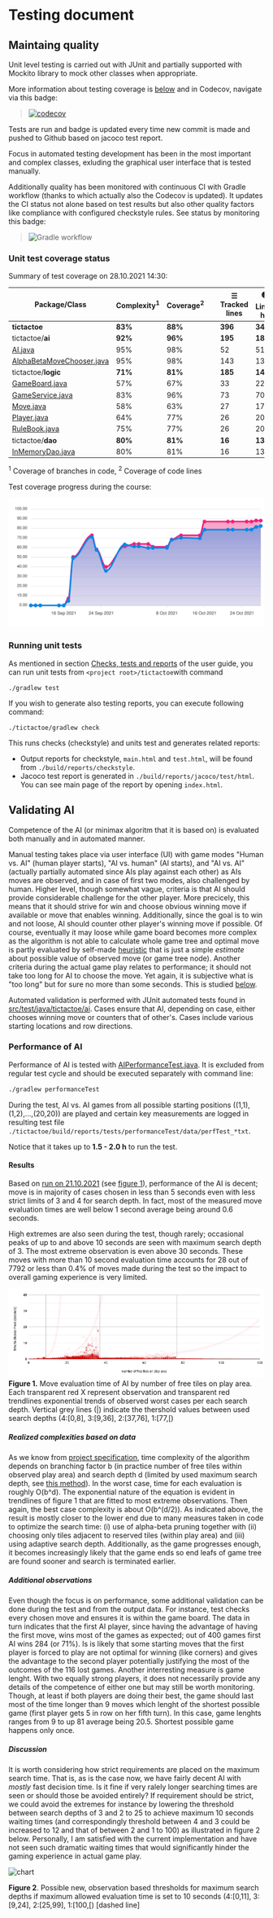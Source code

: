 # Testing document

## Maintaing quality 
Unit level testing is carried out with JUnit and partially supported with Mockito library to mock other classes when appropriate. 

More information about testing coverage is [below](#unit-test-coverage-status) and in Codecov, navigate via this badge:

> [![codecov](https://codecov.io/gh/toniramo/tic-tac-toe/branch/main/graph/badge.svg?token=08l4tRIjI8)](https://codecov.io/gh/toniramo/tic-tac-toe)

Tests are run and badge is updated every time new commit is made and pushed to Github based on jacoco test report.

Focus in automated testing development has been in the most important and complex classes, exluding the graphical user interface that is tested manually.

Additionally quality has been monitored with continuous CI with Gradle workflow (thanks to which actually also the Codecov is updated). It updates the CI status not alone based on test results but also other quality factors like compliance with configured checkstyle rules. See status by monitoring this badge: 
> ![Gradle workflow](https://github.com/toniramo/tic-tac-toe/actions/workflows/gradle.yml/badge.svg)

### Unit test coverage status

Summary of test coverage on 28.10.2021 14:30:


| Package/Class  | Complexity<sup>1</sup> | Coverage<sup>2</sup>  | | ☰ Tracked lines   |  🟢 Lines hit | 🟡 Lines partials  | 🔴 Lines missed  |
| ------------- | ------------- | ------------- | ------------- | ------------- | ------------- | ------------- | ------------- |
| **tictactoe**     | **83%**  | **88%** | |**396** | **349** | **19** | **28** |
| tictactoe/**ai**   | **92%**  | **96%** | |**195**	| **187** |	**6** |	**2** |
| [AI.java](https://app.codecov.io/gh/toniramo/tic-tac-toe/blob/main/tic-tac-toe/src/main/java/tictactoe/ai/AI.java)   | 95%  | 98% | | 52	| 51	| 1	| 0 |
| [AlphaBetaMoveChooser.java](https://app.codecov.io/gh/toniramo/tic-tac-toe/blob/main/tic-tac-toe/src/main/java/tictactoe/ai/AlphaBetaMoveChooser.java)   | 95%  | 98% | | 143 |	136 |	5 |	2 |
| tictactoe/**logic**   | **71%**  | **81%** | | **185** |	**149**	| **13**	 | **23** |
| [GameBoard.java](https://app.codecov.io/gh/toniramo/tic-tac-toe/blob/main/tic-tac-toe/src/main/java/tictactoe/logic/GameBoard.java)  | 57%  | 67% | |	33	| 22	| 2	| 9 |
| [GameService.java](https://app.codecov.io/gh/toniramo/tic-tac-toe/blob/main/tic-tac-toe/src/main/java/tictactoe/logic/GameService.java)  | 83%  | 96% | | 73	| 70	| 1	| 2 |
| [Move.java](https://app.codecov.io/gh/toniramo/tic-tac-toe/blob/main/tic-tac-toe/src/main/java/tictactoe/logic/Move.java)  | 58%  | 63% | |	27	|  17	| 5	| 5 |
| [Player.java](https://app.codecov.io/gh/toniramo/tic-tac-toe/blob/main/tic-tac-toe/src/main/java/tictactoe/logic/Player.java)  | 64%  | 77% | 	| 26	| 20	| 2	| 4 |
| [RuleBook.java](https://app.codecov.io/gh/toniramo/tic-tac-toe/blob/main/tic-tac-toe/src/main/java/tictactoe/logic/RuleBook.java)  | 75%  | 77% |  |	26	| 20 | 3 | 3 |
| tictactoe/**dao**  | **80%**  | **81%** | | **16**	| **13** | **0** |	**3** |
| [InMemoryDao.java](https://app.codecov.io/gh/toniramo/tic-tac-toe/blob/main/tic-tac-toe/src/main/java/tictactoe/dao/InMemoryDao.java) | 80%  | 81% | | 16	| 13	| 0	 | 3 |

<sup>1</sup>  Coverage of branches in code, <sup>2</sup>  Coverage of code lines

Test coverage progress during the course:

![Coverage chart](./images/p399x2py.svg)

### Running unit tests

As mentioned in section [Checks, tests and reports](https://github.com/toniramo/tic-tac-toe/blob/main/documentation/user_guide.md#checks-tests-and-reports) of the user guide, you can run unit tests from `<project root>/tictactoe`with command
```
./gradlew test
```

If you wish to generate also testing reports, you can execute following command:
```
./tictactoe/gradlew check
```
This runs checks (checkstyle) and units test and generates related reports:
   - Output reports for checkstyle, `main.html` and `test.html`, will be found from `./build/reports/checkstyle`.
   - Jacoco test report is generated in `./build/reports/jacoco/test/html`. You can see main page of the report by opening `index.html`.

## Validating AI
Competence of the AI (or minimax algoritm that it is based on) is evaluated both manually and in automated manner. 

Manual testing takes place via user interface (UI) with game modes "Human vs. AI" (human player starts), "AI vs. human" (AI starts), and "AI vs. AI" (actually partially automated since AIs play against each other) as AIs moves are observed, and in case of first two modes, also challenged by human. Higher level, though somewhat vague, criteria is that AI should provide considerable challenge for the other player. More precicely, this means that it should strive for win and choose obvious winning move if available or move that enables winning. Additionally, since the goal is to win and not loose, AI should counter other player's winning move if possible. Of course, eventually it may loose while game board becomes more complex as the algorithm is not able to calculate whole game tree and optimal move is partly evaluated by self-made [heuristic](https://github.com/toniramo/tic-tac-toe/blob/951a5f7fa3ccbc18bea8dac81f3d9b42b89210a0/tic-tac-toe/src/main/java/tictactoe/ai/AlphaBetaMoveChooser.java#L326) that is just a simple _estimate_ about possible value of observed move (or game tree node). Another criteria during the actual game play relates to performance; it should not take too long for AI to choose the move. Yet again, it is subjective what is "too long" but for sure no more than some seconds. This is studied [below](#perforance-of-ai). 

Automated validation is performed with JUnit automated tests found in [src/test/java/tictactoe/ai](https://github.com/toniramo/tic-tac-toe/tree/main/tic-tac-toe/src/test/java/tictactoe/ai). Cases ensure that AI, depending on case, either chooses winning move or counters that of other's. Cases include various starting locations and row directions. 

### Performance of AI

Performance of AI is tested with [AIPerformanceTest.java](https://github.com/toniramo/tic-tac-toe/blob/main/tic-tac-toe/src/test/java/tictactoe/ai/AIPerformanceTest.java). It is excluded from regular test cycle and should be executed separately with command line:
```sh
./gradlew performanceTest
```
During the test, AI vs. AI games from all possible starting positions ((1,1),(1,2),...,(20,20)) are played and certain key measurements are logged in resulting test file `./tictactoe/build/reports/tests/performanceTest/data/perfTest_*txt`.

Notice that it takes up to **1.5 - 2.0 h** to run the test.

#### Results

Based on [run on 21.10.2021](./test_data/performance_test_20211021.txt) (see [figure 1](#figure1)), performance of the AI is decent; move is in majority of cases chosen in less than 5 seconds even with less strict limits of 3 and 4 for search depth. In fact, most of the measured move evaluation times are well below 1 second average being around 0.6 seconds. 

High extremes are also seen during the test, though rarely; occasional peaks of up to and above 10 seconds are seen with maximum search depth of 3. The most extreme observation is even above 30 seconds. These moves with more than 10 second evaluation time accounts for 28 out of 7792 or less than 0.4% of moves made during the test so the impact to overall gaming experience is very limited.

![result](./test_data/performance_test_20211021_2.png)
<a name="figure1"></a>
**Figure 1.** Move evaluation time of AI by number of free tiles on play area. Each transparent red X represent observation and transparent red trendlines exponential trends of observed worst cases per each search depth. Vertical grey lines (|) indicate the thershold values between used search depths (4:\[0,8\], 3:\[9,36\], 2:\[37,76\], 1:\[77,\[)

##### Realized complexities based on data

As we know from [project specification](https://github.com/toniramo/tic-tac-toe/blob/main/documentation/project_specification.md#expected-time-and-space-complexities-of-the-program), time complexity of the algorithm depends on branching factor b (in practice number of free tiles within observed play area) and search depth d (limited by used maximum search depth, see [this method](https://github.com/toniramo/tic-tac-toe/blob/179c57bc7a7026f39a7717c85384f284690b3620/tic-tac-toe/src/main/java/tictactoe/ai/AlphaBetaMoveChooser.java#L132)). In the worst case, time for each evaluation is roughly O(b^d). The exponential nature of the equation is evident in trendlines of figure 1 that are fitted to most extreme observations. Then again, the best case complexity is about O(b^(d/2)). As indicated above, the result is mostly closer to the lower end due to many measures taken in code to optimize the search time: 
(i) use of alpha-beta pruning together with 
(ii) choosing only tiles adjacent to reserved tiles (within play area) and
(iii) using adaptive search depth. Additionally, as the game progresses enough, it becomes increasingly likely that the game ends so end leafs of game tree are found sooner and search is terminated earlier.

##### Additional observations

Even though the focus is on performance, some additional validation can be done during the test and from the output data. For instance, test checks every chosen move and ensures it is within the game board. The data in turn indicates that the first AI player, since having the advantage of having the first move, wins most of the games as expected; out of 400 games first AI wins 284 (or 71%). Is is likely that some starting moves that the first player is forced to play are not optimal for winning (like corners) and gives the advantage to the second player potentially justifying the most of the outcomes of the 116 lost games. Another interresting measure is game lenght. With two equally strong players, it does not necessarily provide any details of the competence of either one but may still be worth monitoring. Though, at least if both players are doing their best, the game should last most of the time longer than 9 moves which lenght of the shortest possible game (first player gets 5 in row on her fifth turn). In this case, game lenghts ranges from 9 to up 81 average being 20.5. Shortest possible game happens only once.

##### Discussion

It is worth considering how strict requirements are placed on the maximum search time. That is, as is the case now, we have fairly decent AI with _mostly_ fast decision time. Is it fine if very ralely longer searching times are seen or should those be avoided entirely? If requirement should be strict, we could avoid the extremes for instance by lowering the threshold between search depths of 3 and 2 to 25 to achieve maximum 10 seconds waiting times (and correspondingly threshold between 4 and 3 could be increased to 12 and that of between 2 and 1 to 100) as illustrated in figure 2 below. Personally, I am satisfied with the current implementation and have not seen such dramatic waiting times that would significantly hinder the gaming experience in actual game play.

![chart](https://user-images.githubusercontent.com/47885648/139415241-46503d1a-7f21-462e-9037-ebacfc8b3640.png)

**Figure 2**. Possible new, observation based thresholds for maximum search depths if maximum allowed evaluation time is set to 10 seconds (4:\[0,11\], 3:\[9,24\], 2:\[25,99\], 1:\[100,\[) \[dashed line\]


